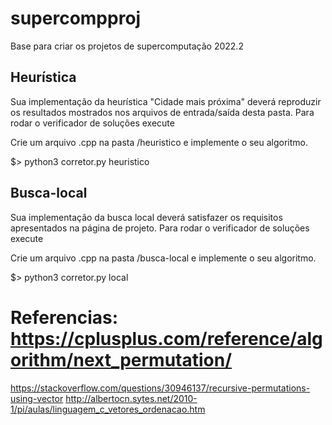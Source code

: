 # supercompproj

Base para criar os projetos de supercomputação 2022.2


## Heurística

Sua implementação da heurística "Cidade mais próxima" deverá reproduzir os resultados mostrados nos arquivos de entrada/saída desta pasta. Para rodar o verificador de soluções execute

Crie um arquivo .cpp na pasta /heuristico e implemente o seu algoritmo.

$> python3 corretor.py heuristico


## Busca-local

Sua implementação da busca local deverá satisfazer os requisitos apresentados na página de projeto. Para rodar o verificador de soluções execute

Crie um arquivo .cpp na pasta /busca-local e implemente o seu algoritmo.

$> python3 corretor.py local


# Referencias: https://cplusplus.com/reference/algorithm/next_permutation/
https://stackoverflow.com/questions/30946137/recursive-permutations-using-vector
http://albertocn.sytes.net/2010-1/pi/aulas/linguagem_c_vetores_ordenacao.htm
